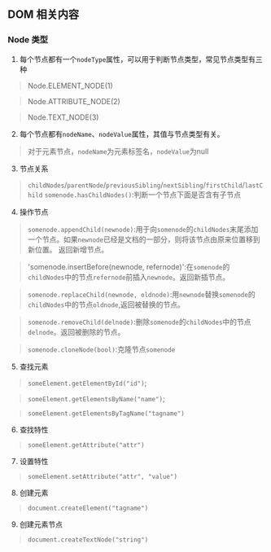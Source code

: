 ## DOM 相关内容

### Node 类型

1. 每个节点都有一个`nodeType`属性，可以用于判断节点类型，常见节点类型有三种
> Node.ELEMENT_NODE(1)

> Node.ATTRIBUTE_NODE(2)

> Node.TEXT_NODE(3)

2. 每个节点都有`nodeName`、`nodeValue`属性，其值与节点类型有关。
> 对于元素节点，`nodeName`为元素标签名，`nodeValue`为null

3. 节点关系

> `childNodes`/`parentNode`/`previousSibling`/`nextSibling`/`firstChild`/`lastChild`
> `somenode.hasChildNodes()`:判断一个节点下面是否含有子节点

4. 操作节点

> `somenode.appendChild(newnode)`:用于向`somenode`的`childNodes`末尾添加一个节点。如果`newnode`已经是文档的一部分，则将该节点由原来位置移到新位置。 返回新增节点。 

> 'somenode.insertBefore(newnode, refernode)':在`somenode`的`childNodes`中的节点`refernode`前插入`newnode`。返回新插节点。

> `somenode.replaceChild(newnode, oldnode)`:用`newnode`替换`somenode`的`childNodes`中的节点`oldnode`,返回被替换的节点。

> `somenode.removeChild(delnode)`:删除`somenode`的`childNodes`中的节点`delnode`。返回被删除的节点。

> `somenode.cloneNode(bool)`:克隆节点`somenode`

5. 查找元素

> `someElement.getElementById("id")`;

> `someElement.getElementsByName("name")`;

> `someElement.getElementsByTagName("tagname")`

6. 查找特性

> `someElement.getAttribute("attr")`

7. 设置特性

> `someElement.setAttribute("attr", "value")`

8. 创建元素
> `document.createElement("tagname")`

9. 创建元素节点

> `document.createTextNode("string")`
